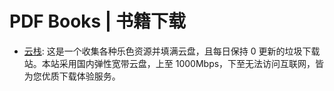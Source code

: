 # PDF Books | 书籍下载

- [云栈](https://pan.wsl.pub/): 这是一个收集各种乐色资源并填满云盘，且每日保持 0 更新的垃圾下载站。本站采用国内弹性宽带云盘，上至 1000Mbps，下至无法访问互联网，皆为您优质下载体验服务。
